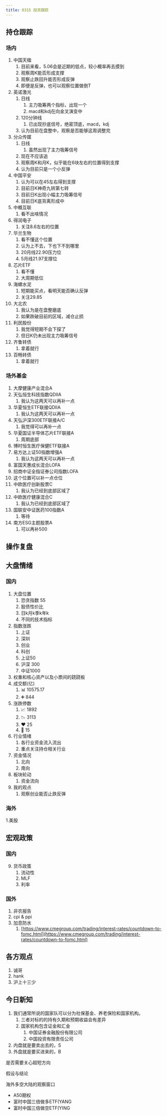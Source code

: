 ```yaml
---
title: 0315 投资跟踪
---
```

## 持仓跟踪

### 场内

1. 中国天楹
   1. 目前来看，5.06会是近期的低点，较小概率再去摸到
   2. 观察周K能否形成支撑
   3. 观察止跌回升能否形成反弹
   4. 即便是反弹，也可以观察位置做倒T
2. 英诺激光
   1. 日线
      1. 主力吸筹两个指标，出现一个
      2. macd和kdj在向金叉演变中
   2. 120分钟线
      1. 已出现抄底信号，绝密顶底，macd，kdj
   3. 认为目前在盘整中，观察是否能够这周调整完
3. 分众传媒
   1. 日线
      1. 虽然出现了主力吸筹信号
   2. 现在不应该追
   3. 观察周K和月K，似乎能在6块左右的位置得到支撑
   4. 认为目前只是一个小反弹
4. 中国平安
   1. 认为可以在45左右得到支撑
   2. 目前日K神奇九转第七转
   3. 目前日K出现小幅主力吸筹信号
   4. 目前日K底背离形成中
5. 中概互联
   1. 看不出啥情况
6. 得润电子
   1. 关注8.6左右的位置
7. 华兰生物
   1. 看不懂这个位置
   2. 认为上不去，下也下不到哪里
   3. 20月线22.90压力位
   4. 5月线21.97支撑位
8. 芯片ETF
   1. 看不懂
   2. 大周期低位
9.  海螺水泥
    1. 短期能买点，看明天能否确认反弹
    2. 关注29.85
10. 大北农
    1.  我认为是在盘整磨底
    2.  如果跌破目前的区域，减仓止损
11. 利民股份
    1.  我觉得短期不会下探了
    2.  但日K仍未出现主力吸筹信号
12. 齐鲁转债
    1.  拿着就行
13. 百畅转债
    1.  拿着就行

### 场外基金

1. 大摩健康产业混合A
2. 天弘恒生科技指数QDIIA
   1. 我认为这两天可以再补一点
3. 华夏恒生ETF联接QDIIA
   1. 我认为这两天可以再补一点
4. 天弘沪深300ETF联接A/C
   1. 我觉得可以再补一点
5. 华夏国证半导体芯片ETF联接A
   1. 周期底部
6. 博时恒生医疗保健ETF联接A
7. 易方达上证50指数增强A
   1. 我认为这两天可以再补一点
8. 富国天惠成长混合LOFA
9.  招商中证全指证券公司指数LOFA
   1.  这个位置可以补一点仓位
10. 中欧医疗创新股票C
    1.  我认为已经到底部区域了
11. 中欧医疗健康混合C
    1.  我认为已经到底部区域了
12. 国联安中证医药100指数A
    1.  等待
13. 南方ESG主题股票A
    1.  可以再补500

## 操作复盘


## 大盘情绪

### 国内

1. 大盘位置
    1. 恐贪指数 55
    2. 股债性价比
    3. 日k月k季k年k
    4. 不同的技术指标
2. 指数涨跌
    1. 上证
    2. 深圳
    3. 创业
    4. 科创
    5. 上证50 
    6. 沪深 300
    7. 中证1000
3. 权重和核心资产以及小票间的跷跷板
4. 成交额(亿)
   1. 📊 10575.17
   2. ➕ 844
5. 涨跌停数
   1. 📈 1892
   2. 📉 3113
   3. ❤️ 25
   4. 💚 15
6. 行业情绪
   1. 各行业资金流入流出
   2. 重点关注持仓相关行业
7. 资金情况
   1. 北向
   2. 南向
8. 板块轮动
   1. 资金流向
9.  我的观点
    1.  观察创业能否止跌反弹
   
### 海外

1.美股

## 宏观政策

### 国内

9. 货币政策
    1. 流动性
    2. MLF
    3. 利率
### 国外

1. 非农报告
2. cpi & ppi
3. 加息防水
    1. [https://www.cmegroup.com/trading/interest-rates/countdown-to-fomc.html](https://www.cmegroup.com/trading/interest-rates/countdown-to-fomc.html)

## 各方观点

1. 诚哥
2. hank
3. 沪上十三少

## 今日新知
1. 我们通常所说的国家队可以分为社保基金、养老保险和国家机构。
   1. 三者对标的的持有久期和预期收益会有差异
   2. 国家机构包含证金和汇金
      1. 中国证券金融股份有限公司
      2. 中国投资有限责任公司
2. 内盘就是要卖出去的，S
3. 外盘就是要买进来的，B

是否需要关心超短方向

假设与结论

海外多空大陆的观察窗口

* A50期权
* 富时中国三倍做多ETF(YANG
* 富时中国三倍做空ETF(YING

